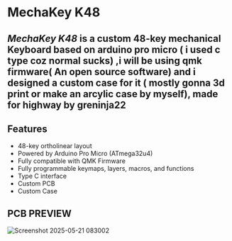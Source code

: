 # MechaKey K48

*MechaKey K48* is a custom 48-key mechanical Keyboard based on arduino pro micro ( i used c type coz normal sucks) ,i will be using qmk firmware( An open source software) and i designed a custom case for it ( mostly gonna 3d print or make an arcylic case by myself), made for highway by greninja22
---

## Features

- 48-key ortholinear layout
- Powered by Arduino Pro Micro (ATmega32u4)
- Fully compatible with QMK Firmware
- Fully programmable keymaps, layers, macros, and functions
- Type C interface
- Custom PCB
- Custom Case



## PCB PREVIEW
![Screenshot 2025-05-21 083002](https://github.com/user-attachments/assets/a7a170d3-847d-4b31-9cec-490473cdd7a8)

